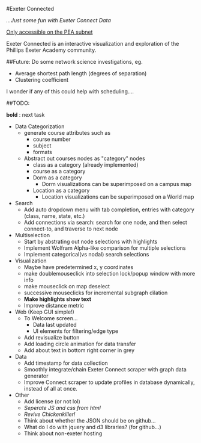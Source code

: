 #Exeter Connected

_...Just some fun with Exeter Connect Data_

[Only accessible on the PEA subnet](http://ecc.chickenkiller.com/connected)

Exeter Connected is an interactive visualization and exploration of the Phillips Exeter Academy community.

##Future:
Do some network science investigations, eg.
 - Average shortest path length (degrees of separation)
 - Clustering coefficient

I wonder if any of this could help with scheduling....



##TODO:

__bold__ : next task

 - Data Categorization
 	- generate course attributes such as
		- course number
		- subject
		- formats
 	- Abstract out courses nodes as "category" nodes
		- class as a category (already implemented)
		- course as a category
		- Dorm as a category
			- Dorm visualizations can be superimposed on a campus map
		- Location as a category
			- Location visualizations can be superimposed on a World map
 - Search
	- Add auto dropdown menu with tab completion, entries with category (class, name, state, etc.)
	- Add connections via search: search for one node, and then select connect-to, and traverse to next node
 - Multiselection
 	- Start by abstrating out node selections with highlights
 	- Implement Wolfram Alpha-like comparison for multiple selections
	- Implement categorical(vs nodal) search selections
 - Visualization
 	- Maybe have predetermined x, y coordinates
 	- make doublemouseclick into selection lock/popup window with more info
	- make mouseclick on map deselect
	- successive mouseclicks for incremental subgraph dilation
	- __Make highlights show text__
 	- Improve distance metric
 - Web (Keep GUI simple!)
 	- To Welcome screen...
		- Data last updated
		- UI elements for filtering/edge type
	- Add revisualize button
	- Add loading circle animation for data transfer
	- Add about text in bottom right corner in grey
 - Data
	- Add timestamp for data collection
	- Smoothly integrate/chain Exeter Connect scraper with graph data generator
	- Improve Connect scraper to update profiles in database dynamically, instead of all at once.
 - Other
	- Add license (or not lol)
	- _Seperate JS and css from html_
	- _Revive Chickenkiller!_
	- Think about whether the JSON should be on github...
	- What do I do with jquery and d3 libraries? (for github...)
	- Think about non-exeter hosting
